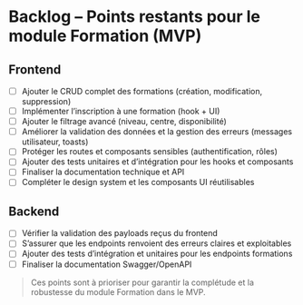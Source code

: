 # Backlog – Points restants pour le module Formation (MVP)

## Frontend
- [ ] Ajouter le CRUD complet des formations (création, modification, suppression)
- [ ] Implémenter l’inscription à une formation (hook + UI)
- [ ] Ajouter le filtrage avancé (niveau, centre, disponibilité)
- [ ] Améliorer la validation des données et la gestion des erreurs (messages utilisateur, toasts)
- [ ] Protéger les routes et composants sensibles (authentification, rôles)
- [ ] Ajouter des tests unitaires et d’intégration pour les hooks et composants
- [ ] Finaliser la documentation technique et API
- [ ] Compléter le design system et les composants UI réutilisables

## Backend
- [ ] Vérifier la validation des payloads reçus du frontend
- [ ] S’assurer que les endpoints renvoient des erreurs claires et exploitables
- [ ] Ajouter des tests d’intégration et unitaires pour les endpoints formations
- [ ] Finaliser la documentation Swagger/OpenAPI

> Ces points sont à prioriser pour garantir la complétude et la robustesse du module Formation dans le MVP.
